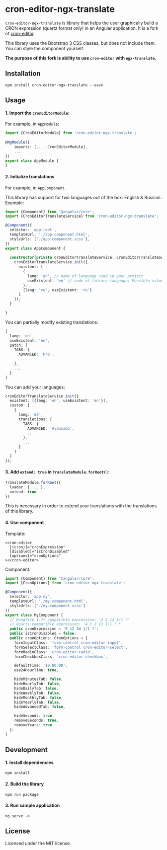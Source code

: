 # cron-editor-ngx-translate

`cron-editor-ngx-translate` is library that helps the user graphically build a CRON expression (quartz format only) in an Angular application.
It is a fork of [cron-editor](https://github.com/claudiuconstantin/cron-editor).

This library uses the Bootstrap 3 CSS classes, but does not include them. You can style the component yourself.

**The purpose of this fork is ability to use `cron-editor` with `ngx-translate`.**

## Installation

```
npm install cron-editor-ngx-translate --save
```

## Usage

#### 1. Import the `CronEditorModule`:

For example, in `AppModule`:

```ts
import {CronEditorModule} from 'cron-editor-ngx-translate';
 
@NgModule({
    imports: [..., CronEditorModule],
    ...
})
export class AppModule {
}
```

#### 2. Initialize translations

For example, in `AppComponent`.

This library has support for two languages out of the box: English & Russian.
Example:

```ts
import {Component} from '@angular/core';
import {CronEditorTranslateService} from 'cron-editor-ngx-translate';

@Component({
  selector: 'app-root',
  templateUrl: './app.component.html',
  styleUrls: ['./app.component.scss'],
})
export class AppComponent {
  
  constructor(private cronEditorTranslateService: CronEditorTranslateService) {
    cronEditorTranslateService.init({
      existent: [
        {
          lang: 'en', // name of language used in your project
          useExistent: 'en' // code of library language; Possible values: 'en' | 'ru'
        },
        {lang: 'ru', useExistent: 'ru'}
      ]
    });
  }

}
```

You can partially modify existing translations:

```ts
{
  lang: 'en',
  useExistent: 'en',
  patch: {
    TABS: {
      ADVANCED: 'Pro',
      ...
    },
    ...
  }
}
```

You can add your languages:

```ts
cronEditorTranslateService.init({
  existent: [{lang: 'en', useExistent: 'en'}],
  custom: [
    {
      lang: 'es',
      translations: {
        TABS: {
          ADVANCED: 'Avanzado',
          ...
        },
        ...
      }
    }
  ]
});
```

#### 3. Add `extend: true` in `TranslateModule.forRoot()`:

```ts
TranslateModule.forRoot({
  loader: { ... },
  extend: true
})
```

This is necessary in order to extend your translations with the translations of this library.

#### 4. Use component

Template:
```angular2html
<cron-editor
  [(cron)]="cronExpression"
  [disabled]="isCronDisabled"
  [options]="cronOptions"
></cron-editor>
```
Component:
```ts
import {Component} from '@angular/core';
import {CronOptions} from 'cron-editor-ngx-translate';

@Component({
  selector: 'app-my',
  templateUrl: './my.component.html',
  styleUrls: ['./my.component.scss']
})
export class MyComponent {
  // Hangfire 1.7+ compatible expression: '3 2 12 1/1 ?'
  // Quartz compatible expression: '4 3 2 12 1/1 ? *'
  public cronExpression = '0 12 1W 1/1 ?';
  public isCronDisabled = false;
  public cronOptions: CronOptions = {
    formInputClass: 'form-control cron-editor-input',
    formSelectClass: 'form-control cron-editor-select',
    formRadioClass: 'cron-editor-radio',
    formCheckboxClass: 'cron-editor-checkbox',

    defaultTime: '10:00:00',
    use24HourTime: true,

    hideMinutesTab: false,
    hideHourlyTab: false,
    hideDailyTab: false,
    hideWeeklyTab: false,
    hideMonthlyTab: false,
    hideYearlyTab: false,
    hideAdvancedTab: false,

    hideSeconds: true,
    removeSeconds: true,
    removeYears: true
  };
}
```

## Development

#### 1. Install dependencies

```
npm install
```

#### 2. Build the library

```
npm run package
```

#### 3. Run sample application

```
ng serve -o
```

## License
Licensed under the MIT license.
